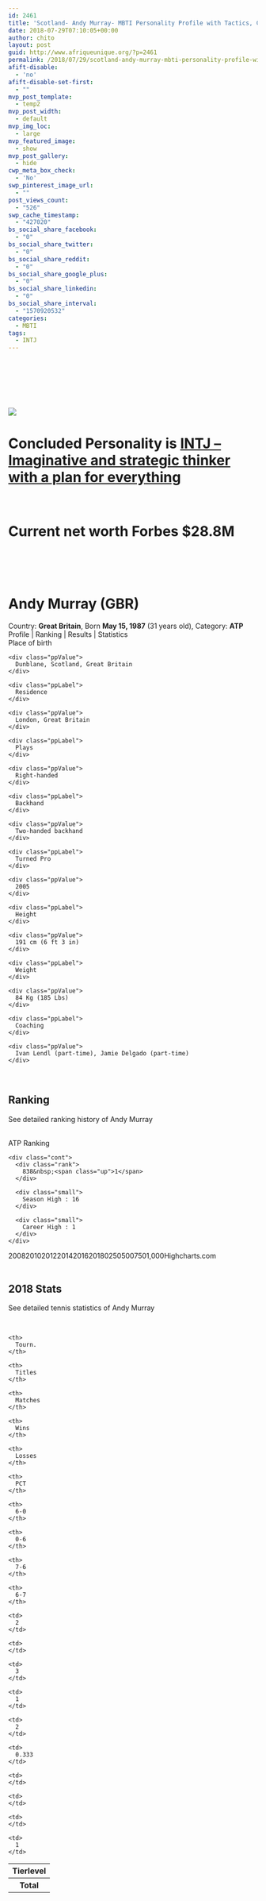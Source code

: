 ```yaml
---
id: 2461
title: 'Scotland- Andy Murray- MBTI Personality Profile with Tactics, Career Stats and Net worth'
date: 2018-07-29T07:10:05+00:00
author: chito
layout: post
guid: http://www.afriqueunique.org/?p=2461
permalink: /2018/07/29/scotland-andy-murray-mbti-personality-profile-with-tactics-career-stats-and-net-worth/
afift-disable:
  - 'no'
afift-disable-set-first:
  - ""
mvp_post_template:
  - temp2
mvp_post_width:
  - default
mvp_img_loc:
  - large
mvp_featured_image:
  - show
mvp_post_gallery:
  - hide
cwp_meta_box_check:
  - 'No'
swp_pinterest_image_url:
  - ""
post_views_count:
  - "526"
swp_cache_timestamp:
  - "427020"
bs_social_share_facebook:
  - "0"
bs_social_share_twitter:
  - "0"
bs_social_share_reddit:
  - "0"
bs_social_share_google_plus:
  - "0"
bs_social_share_linkedin:
  - "0"
bs_social_share_interval:
  - "1570920532"
categories:
  - MBTI
tags:
  - INTJ
---
```

<div class="ppHeader">
  <h1>
    &nbsp;
  </h1>
  
  <h1>
    <img src="http://specials-images.forbesimg.com/imageserve/57518e7631358e53f237c70d/416x416.jpg?background=000000&cropX1=23&cropX2=719&cropY1=68&cropY2=764" />
  </h1>
  
  <h1>
    <strong>Concluded Personality</strong>&nbsp;is <a href="https://www.afriqueunique.org/portrait-of-an-intj-introverted-intuitive-thinking-judging-introverted-intuition-with-extraverted-thinking/">INTJ &#8211; Imaginative and strategic thinker with a plan for everything</a>
  </h1>
  
  <p>
    &nbsp;
  </p>
  
  <h1>
    Current net worth Forbes&nbsp;$28.8M
  </h1>
  
  <h1>
    &nbsp;
  </h1>
  
  <h1>
    Andy Murray&nbsp;<span class="country">(GBR)</span>
  </h1>
  
  <div>
    Country:&nbsp;<strong>Great Britain</strong>, Born&nbsp;<strong>May 15, 1987</strong>&nbsp;(31 years old), Category:&nbsp;<strong>ATP</strong>
  </div>
</div>

<div class="ppNav">
  Profile&nbsp;|&nbsp;Ranking&nbsp;|&nbsp;Results&nbsp;|&nbsp;Statistics
</div>

<div class="pphBox">
  <div class="pphBoxData">
    <div class="ppLabel">
      Place of birth
    </div>
    
    <div class="ppValue">
      Dunblane, Scotland, Great Britain
    </div>
    
    <div class="ppLabel">
      Residence
    </div>
    
    <div class="ppValue">
      London, Great Britain
    </div>
    
    <div class="ppLabel">
      Plays
    </div>
    
    <div class="ppValue">
      Right-handed
    </div>
    
    <div class="ppLabel">
      Backhand
    </div>
    
    <div class="ppValue">
      Two-handed backhand
    </div>
    
    <div class="ppLabel">
      Turned Pro
    </div>
    
    <div class="ppValue">
      2005
    </div>
    
    <div class="ppLabel">
      Height
    </div>
    
    <div class="ppValue">
      191 cm (6 ft 3 in)
    </div>
    
    <div class="ppLabel">
      Weight
    </div>
    
    <div class="ppValue">
      84 Kg (185 Lbs)
    </div>
    
    <div class="ppLabel">
      Coaching
    </div>
    
    <div class="ppValue">
      Ivan Lendl (part-time), Jamie Delgado (part-time)
    </div>
  </div>
  
  <div class="pphBoxImg">
    &nbsp;
  </div>
</div>

<div class="titleLink">
  <h2>
    Ranking
  </h2>
  
  <p>
    See detailed ranking history of Andy Murray
  </p>
</div>

<div>
  &nbsp;
</div>

<div class="pphRankingsLeft">
  <div class="pphRankBox">
    <div class="rankTitle">
      ATP Ranking
    </div>
    
    <div class="cont">
      <div class="rank">
        838&nbsp;<span class="up">1</span>
      </div>
      
      <div class="small">
        Season High : 16
      </div>
      
      <div class="small">
        Career High : 1
      </div>
    </div>
  </div>
</div>

<div id="container">
  <div id="highcharts-0" class="highcharts-container">
    20082010201220142016201802505007501,000Highcharts.com
  </div>
</div>

<div>
  &nbsp;
</div>

<div class="titleLink">
  <h2>
    2018 Stats
  </h2>
  
  <p>
    See detailed tennis statistics of Andy Murray
  </p>
</div>

<div>
  &nbsp;
</div>

<table class="sTable">
  <tr class="sHeader">
    <th>
      Tierlevel
    </th>
    
    <th>
      Tourn.
    </th>
    
    <th>
      Titles
    </th>
    
    <th>
      Matches
    </th>
    
    <th>
      Wins
    </th>
    
    <th>
      Losses
    </th>
    
    <th>
      PCT
    </th>
    
    <th>
      6-0
    </th>
    
    <th>
      0-6
    </th>
    
    <th>
      7-6
    </th>
    
    <th>
      6-7
    </th>
  </tr>
  
  <tr>
    <th>
      Total
    </th>
    
    <td>
      2
    </td>
    
    <td>
    </td>
    
    <td>
      3
    </td>
    
    <td>
      1
    </td>
    
    <td>
      2
    </td>
    
    <td>
      0.333
    </td>
    
    <td>
    </td>
    
    <td>
    </td>
    
    <td>
    </td>
    
    <td>
      1
    </td>
  </tr>
</table>